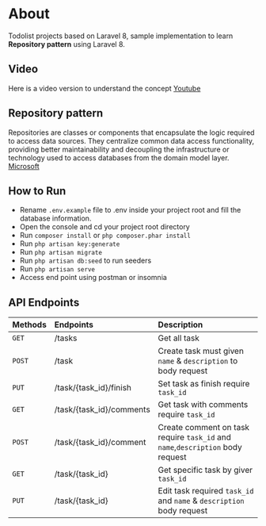 # About
Todolist projects based on Laravel 8, sample implementation to learn **Repository pattern** using Laravel 8. 

## Video 
Here is a video version to understand the concept [Youtube](https://youtu.be/BgQx3xbuOQE)

## Repository pattern
Repositories are classes or components that encapsulate the logic required to access data sources. They centralize common data access functionality, providing better maintainability and decoupling the infrastructure or technology used to access databases from the domain model layer. [Microsoft](https://docs.microsoft.com/en-us/dotnet/architecture/microservices/microservice-ddd-cqrs-patterns/infrastructure-persistence-layer-design) 
## How to Run 
- Rename `.env.example` file to .env inside your project root and fill the database information.
- Open the console and cd your project root directory
- Run `composer install` or `php composer.phar install`
- Run `php artisan key:generate`
- Run `php artisan migrate`
- Run `php artisan db:seed` to run seeders
- Run `php artisan serve`
- Access end point using postman or insomnia


## API Endpoints
| Methods        | Endpoints      | Description|
| :------------- | :---------- | :----------- |
|  `GET` | /tasks  | Get all task    |
| `POST`  | /task | Create task must given `name` & `description` to body request |
| `PUT`  | /task/{task_id}/finish | Set task as finish require `task_id` |
|  `GET` |/task/{task_id}/comments   |  Get task with comments require `task_id`   |
| `POST`  | /task/{task_id}/comment | Create comment on task require `task_id` and `name`,`description` body request  |
|  `GET` | /task/{task_id}  | Get specific task by giver `task_id`   |
| `PUT`  | /task/{task_id} | Edit task required `task_id` and `name` & `description` body request  |
